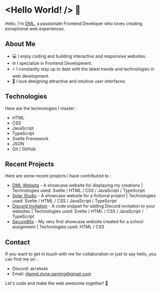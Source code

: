 # <Hello World! /> 👋

Hello, I'm [DML](https://dml-portfolio.me/), a passionate Frontend Developer who loves creating exceptional web experiences.

## About Me

- 💻 I enjoy coding and building interactive and responsive websites.
- 🌐 I specialize in Frontend Development.
- ⚡️ I constantly stay up to date with the latest trends and technologies in web development.
- 🎨 I love designing attractive and intuitive user interfaces.

## Technologies

Here are the technologies I master :

- HTML
- CSS
- JavaScript
- TypeScript
- Svelte Framework
- JSON
- Git / GitHub

## Recent Projects

Here are some recent projects I have contributed to :

- [DML Website](https://github.com/DMLSurGithub/DML-Website) - A showcase website for displaying my creations | Technologies used: Svelte / HTML / CSS / JavaScript / TypeScript
- [Solar Studio](https://github.com/DMLSurGithub/Solar-Studio) - A showcase website for a fictional project | Technologies used: Svelte / HTML / CSS / JavaScript / TypeScript
- [Discord Invitation](https://github.com/DMLSurGithub/Discord-Invitation) - A code snippet for adding Discord invitation to your websites | Technologies used: Svelte / HTML / CSS / JavaScript / TypeScript
- [SecureBits](https://github.com/DMLSurGithub/SecureBits) - My very first showcase website created for a school assignment | Technologies used: HTML / CSS

## Contact

If you want to get in touch with me for collaboration or just to say hello, you can find me on :
- Discord: `dml#9448`
- Email: djamel.dyne.gaming@gmail.com

Let's code and make the web awesome together! 🚀
